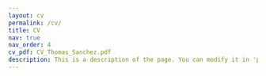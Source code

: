```yaml
---
layout: cv
permalink: /cv/
title: CV 
nav: true
nav_order: 4
cv_pdf: CV_Thomas_Sanchez.pdf
description: This is a description of the page. You can modify it in 'pages/_cv.md'. You can also change or remove the top pdf download button.
---
```

